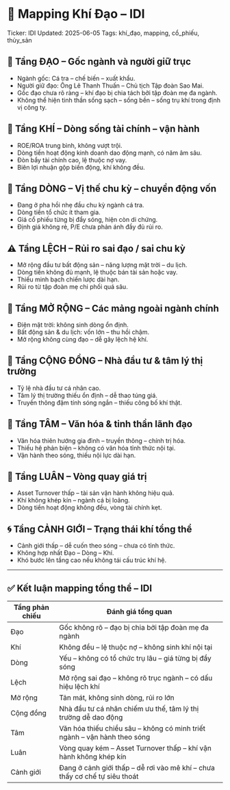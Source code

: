 # 📍 Mapping Khí Đạo – IDI
Ticker: IDI
Updated: 2025-06-05
Tags: khí_đạo, mapping, cổ_phiếu, thủy_sản
## 🌱 Tầng ĐẠO – Gốc ngành và người giữ trục
- Ngành gốc: Cá tra – chế biến – xuất khẩu.
- Người giữ đạo: Ông Lê Thanh Thuấn – Chủ tịch Tập đoàn Sao Mai.
- Gốc đạo chưa rõ ràng – khí đạo bị chia tách bởi tập đoàn mẹ đa ngành.
- Không thể hiện tinh thần sống sạch – sống bền – sống trụ khí trong định vị công ty.

## 💨 Tầng KHÍ – Dòng sống tài chính – vận hành
- ROE/ROA trung bình, không vượt trội.
- Dòng tiền hoạt động kinh doanh dao động mạnh, có năm âm sâu.
- Đòn bẩy tài chính cao, lệ thuộc nợ vay.
- Biên lợi nhuận gộp biến động, khí không đều.

## 🌊 Tầng DÒNG – Vị thế chu kỳ – chuyển động vốn
- Đang ở pha hồi nhẹ đầu chu kỳ ngành cá tra.
- Dòng tiền tổ chức ít tham gia.
- Giá cổ phiếu từng bị đẩy sóng, hiện còn di chứng.
- Định giá không rẻ, P/E chưa phản ánh đầy đủ rủi ro.

## ⚠️ Tầng LỆCH – Rủi ro sai đạo / sai chu kỳ
- Mở rộng đầu tư bất động sản – năng lượng mặt trời – du lịch.
- Dòng tiền không đủ mạnh, lệ thuộc bán tài sản hoặc vay.
- Thiếu minh bạch chiến lược dài hạn.
- Rủi ro từ tập đoàn mẹ chi phối quá sâu.

## 🎯 Tầng MỞ RỘNG – Các mảng ngoài ngành chính
- Điện mặt trời: không sinh dòng ổn định.
- Bất động sản & du lịch: vốn lớn – thu hồi chậm.
- Mở rộng không cùng đạo – dễ gây lệch hệ khí.

## 👥 Tầng CỘNG ĐỒNG – Nhà đầu tư & tâm lý thị trường
- Tỷ lệ nhà đầu tư cá nhân cao.
- Tâm lý thị trường thiếu ổn định – dễ thao túng giá.
- Truyền thông đậm tính sóng ngắn – thiếu công bố khí thật.

## 🧠 Tầng TÂM – Văn hóa & tinh thần lãnh đạo
- Văn hóa thiên hướng gia đình – truyền thông – chính trị hóa.
- Thiếu hệ phản biện – không có văn hóa tỉnh thức nội tại.
- Vận hành theo sóng, thiếu nội lực dài hạn.

## 🔁 Tầng LUÂN – Vòng quay giá trị
- Asset Turnover thấp – tài sản vận hành không hiệu quả.
- Khí không khép kín – ngành cá bị loãng.
- Dòng tiền hoạt động không đều, vòng tài chính kẹt.

## 🌀 Tầng CẢNH GIỚI – Trạng thái khí tổng thể
- Cảnh giới thấp – dễ cuốn theo sóng – chưa có tỉnh thức.
- Không hợp nhất Đạo – Dòng – Khí.
- Khó bước lên tầng cao nếu không tái cấu trúc khí hệ.

---

## ✅ Kết luận mapping tổng thể – IDI

| Tầng phản chiếu | Đánh giá tổng quan |
|-----------------|---------------------|
| Đạo             | Gốc không rõ – đạo bị chia bởi tập đoàn mẹ đa ngành |
| Khí             | Không đều – lệ thuộc nợ – không sinh khí nội tại |
| Dòng            | Yếu – không có tổ chức trụ lâu – giá từng bị đẩy sóng |
| Lệch            | Mở rộng sai đạo – không rõ trục ngành – có dấu hiệu lệch khí |
| Mở rộng         | Tản mát, không sinh dòng, rủi ro lớn |
| Cộng đồng       | Nhà đầu tư cá nhân chiếm ưu thế, tâm lý thị trường dễ dao động |
| Tâm             | Văn hóa thiếu chiều sâu – không có minh triết ngành – vận hành theo sóng |
| Luân            | Vòng quay kém – Asset Turnover thấp – khí vận hành không khép kín |
| Cảnh giới       | Đang ở cảnh giới thấp – dễ rơi vào mê khí – chưa thấy cơ chế tự siêu thoát |

